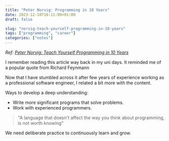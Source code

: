 ```yaml
---
title: "Peter Norvig: Programming in 10 Years"
date: 2023-12-10T16:11:09+01:00
draft: false

slug: "norvig-teach-yourself-programming-in-10-years" 
tags: ["programming", "career"]
categories: ["notes"]
---
```


*Ref: [Peter Norvig: Teach Yourself Programming in 10 Years](http://norvig.com/21-days.html)*

I remember reading this article way back in my uni days. It reminded me of a popular quote from Richard Feynmann 

Now that I have stumbled across it after few years of experience working as a professional software engineer, I related a bit more with the content.

Ways to develop a deep understanding:
- Write more significant programs that solve problems.
- Work with experienced programmers.


> "A language that doesn't affect the way you think about programming, is not worth knowing"

We need deliberate practice to continuously learn and grow.
